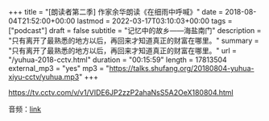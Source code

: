 +++
title = "[朗读者第二季] 作家余华朗读《在细雨中呼喊》"
date = 2018-08-04T21:52:00+00:00
lastmod = 2022-03-17T03:10:03+00:00
tags = ["podcast"]
draft = false
subtitle = "记忆中的故乡——海盐南门"
description = "只有离开了最熟悉的地方以后，再回来才知道真正的财富在哪里。"
summary = "只有离开了最熟悉的地方以后，再回来才知道真正的财富在哪里。"
url = "/yuhua-2018-cctv.html"
duration = "00:15:59"
length = 17813504
external_mp3 = "yes"
mp3 = "https://talks.shufang.org/20180804-yuhua-xiyu-cctv/yuhua.mp3"
+++

https://tv.cctv.com/v/v1/VIDE6JP2zzP2ahaNsS5A2OeX180804.html

音频：[link](https://talks.shufang.org/20180804-yuhua-xiyu-cctv/yuhua.mp3)
